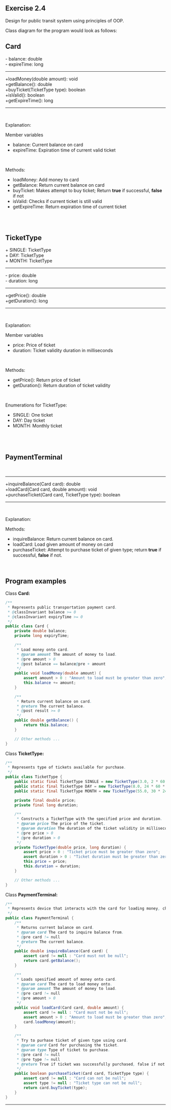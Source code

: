 
## Exercise 2.4

Design for public transit system using principles of OOP.
<br>

Class diagram for the program would look as follows:

## Card
\- balance: double
<br>
\- expireTime: long

---
+loadMoney(double amount): void
<br>
+getBalance(): double
<br>
+buyTicket(TicketType type): boolean
<br>
+isValid(): boolean
<br>
+getExpireTime(): long
<br>

---
<br>

Explanation:
<br>

Member variables
<br>

- balance: Current balance on card
- expireTime: Expiration time of current valid ticket
<br>

Methods:
<br>

- loadMoney: Add money to card
- getBalance: Return current balance on card
- buyTicket: Makes attempt to buy ticket; Return **true** if successful, **false** if not
- isValid: Checks if current ticket is still valid
- getExpireTime: Return expiration time of current ticket
<br>
<br>

## TicketType  

\+ SINGLE: TicketType
<br>
\+ DAY: TicketType
<br>
\+ MONTH: TicketType

---

\- price: double
<br>
\- duration: long

---
+getPrice(): double
<br>
+getDuration(): long
<br>

---
<br>

Explanation:
<br>

Member variables
<br>

- price: Price of ticket
- duration: Ticket validity duration in milliseconds
<br>

Methods:
<br>

- getPrice(): Return price of ticket
- getDuration(): Return duration of ticket validity
<br>

Enumerations for TicketType:
<br>

- SINGLE: One ticket
- DAY: Day ticket
- MONTH: Monthly ticket
<br>
<br>

## PaymentTerminal
<br>

---
+inquireBalance(Card card): double
<br>
+loadCard(Card card, double amount): void
<br>
+purchaseTicket(Card card, TicketType type): boolean
<br>

---
<br>

Explanation:
<br>

Methods:
<br>

- inquireBalance: Return current balance on card.
- loadCard: Load given amount of money on card
- purchaseTicket: Attempt to purchase ticket of given type; return **true** if successful, **false** if not.
<br>

## Program examples
Class **Card:**
```Java
/**
 * Represents public transportation payment card.
 * @classInvariant balance >= 0
 * @classInvariant expiryTime >= 0
 */
public class Card {
    private double balance;
    private long expiryTime;

    /**
     * Load money onto card.
     * @param amount The amount of money to load.
     * @pre amount > 0
     * @post balance == balance@pre + amount
     */
    public void loadMoney(double amount) {
        assert amount > 0 : "Amount to load must be greater than zero";
        this.balance += amount;
    }

    /**
     * Return current balance on card.
     * @return The current balance.
     * @post result >= 0
     */
    public double getBalance() {
        return this.balance;
    }

    // Other methods ...
}
```
Class **TicketType:**
```Java
/**
 * Represents type of tickets available for purchase.
 */
public class TicketType {
    public static final TicketType SINGLE = new TicketType(3.0, 2 * 60 * 60 * 1000);
    public static final TicketType DAY = new TicketType(8.0, 24 * 60 * 60 * 1000);
    public static final TicketType MONTH = new TicketType(55.0, 30 * 24 * 60 * 60 * 1000);

    private final double price;
    private final long duration;

    /**
     * Constructs a TicketType with the specified price and duration.
     * @param price The price of the ticket.
     * @param duration The duration of the ticket validity in milliseconds.
     * @pre price > 0
     * @pre duration > 0
     */
    private TicketType(double price, long duration) {
        assert price > 0 : "Ticket price must be greater than zero";
        assert duration > 0 : "Ticket duration must be greater than zero";
        this.price = price;
        this.duration = duration;
    }

    // Other methods ...
}
```
Class **PaymentTerminal:**
```Java
/**
 * Represents device that interacts with the card for loading money, check balance, and purchase tickets.
 */
public class PaymentTerminal {
    /**
     * Returns current balance on card.
     * @param card The card to inquire balance from.
     * @pre card != null
     * @return The current balance.
     */
    public double inquireBalance(Card card) {
        assert card != null : "Card must not be null";
        return card.getBalance();
    }

    /**
     * Loads spesified amount of money onto card.
     * @param card The card to load money onto.
     * @param amount The amount of money to load.
     * @pre card != null
     * @pre amount > 0
     */
    public void loadCard(Card card, double amount) {
        assert card != null : "Card must not be null";
        assert amount > 0 : "Amount to load must be greater than zero";
        card.loadMoney(amount);
    }

    /**
     * Try to purhase ticket of given type using card.
     * @param card Card for purchasing the ticket.
     * @param type Type of ticket to purchase.
     * @pre card != null
     * @pre type != null
     * @return True if ticket was successfully purchased, false if not
     */
    public boolean purchaseTicket(Card card, TicketType type) {
        assert card != null : "Card can not be null";
        assert type != null : "Ticket type can not be null";
        return card.buyTicket(type);
    }
}
```
___